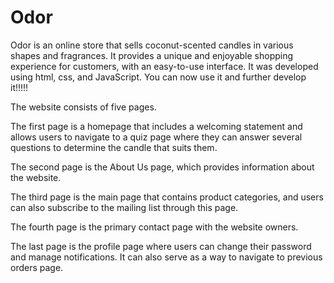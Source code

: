 # Odor
Odor is an online store that sells coconut-scented candles in various shapes and fragrances. It provides a unique and enjoyable shopping experience for customers, with an easy-to-use interface. It was developed using html, css, and JavaScript. You can now use it and further develop it!!!!!

The website consists of five pages.

The first page is a homepage that includes a welcoming statement and allows users to navigate to a quiz page where they can answer several questions to determine the candle that suits them.

The second page is the About Us page, which provides information about the website.

The third page is the main page that contains product categories, and users can also subscribe to the mailing list through this page.

The fourth page is the primary contact page with the website owners.

The last page is the profile page where users can change their password and manage notifications. It can also serve as a way to navigate to previous orders page.
